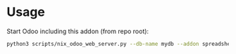 # Usage

Start Odoo including this addon (from repo root):

```bash
python3 scripts/nix_odoo_web_server.py --db-name mydb --addon spreadsheet_dashboard_hr_timesheet
```
